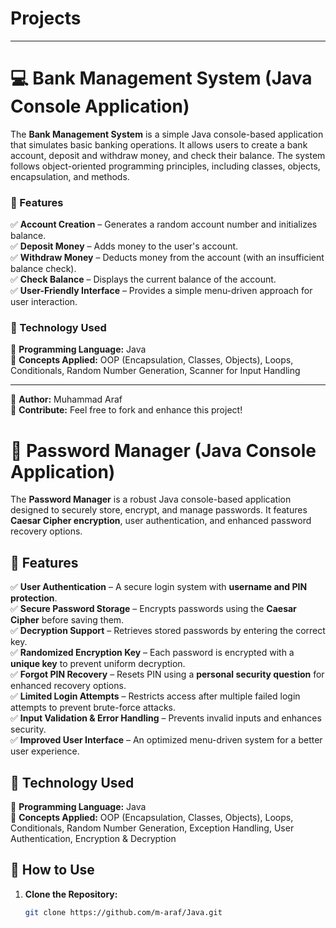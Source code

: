 # Projects  
---  

# 💻 Bank Management System (Java Console Application)  

The **Bank Management System** is a simple Java console-based application that simulates basic banking operations. It allows users to create a bank account, deposit and withdraw money, and check their balance. The system follows object-oriented programming principles, including classes, objects, encapsulation, and methods.  


### 🚀 Features  
✅ **Account Creation** – Generates a random account number and initializes balance.  
✅ **Deposit Money** – Adds money to the user's account.  
✅ **Withdraw Money** – Deducts money from the account (with an insufficient balance check).  
✅ **Check Balance** – Displays the current balance of the account.  
✅ **User-Friendly Interface** – Provides a simple menu-driven approach for user interaction.  

### 🔧 Technology Used  
🔹 **Programming Language:** Java  
🔹 **Concepts Applied:** OOP (Encapsulation, Classes, Objects), Loops, Conditionals, Random Number Generation, Scanner for Input Handling  

---  
📌 **Author:** Muhammad Araf  
🚀 **Contribute:** Feel free to fork and enhance this project!  
# 🔑 Password Manager (Java Console Application)


The **Password Manager** is a robust Java console-based application designed to securely store, encrypt, and manage passwords. It features **Caesar Cipher encryption**, user authentication, and enhanced password recovery options. 
## 🚀 Features  
✅ **User Authentication** – A secure login system with **username and PIN protection**.  
✅ **Secure Password Storage** – Encrypts passwords using the **Caesar Cipher** before saving them.  
✅ **Decryption Support** – Retrieves stored passwords by entering the correct key.  
✅ **Randomized Encryption Key** – Each password is encrypted with a **unique key** to prevent uniform decryption.  
✅ **Forgot PIN Recovery** – Resets PIN using a **personal security question** for enhanced recovery options.  
✅ **Limited Login Attempts** – Restricts access after multiple failed login attempts to prevent brute-force attacks.  
✅ **Input Validation & Error Handling** – Prevents invalid inputs and enhances security.  
✅ **Improved User Interface** – An optimized menu-driven system for a better user experience.  

## 🔧 Technology Used  
🔹 **Programming Language:** Java  
🔹 **Concepts Applied:** OOP (Encapsulation, Classes, Objects), Loops, Conditionals, Random Number Generation, Exception Handling, User Authentication, Encryption & Decryption 

## 📜 How to Use  
1. **Clone the Repository:**  
   ```bash
   git clone https://github.com/m-araf/Java.git
